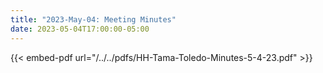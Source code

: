 ```yaml
---
title: "2023-May-04: Meeting Minutes"
date: 2023-05-04T17:00:00-05:00
--- 
```


{{< embed-pdf url="/../../pdfs/HH-Tama-Toledo-Minutes-5-4-23.pdf" >}}
